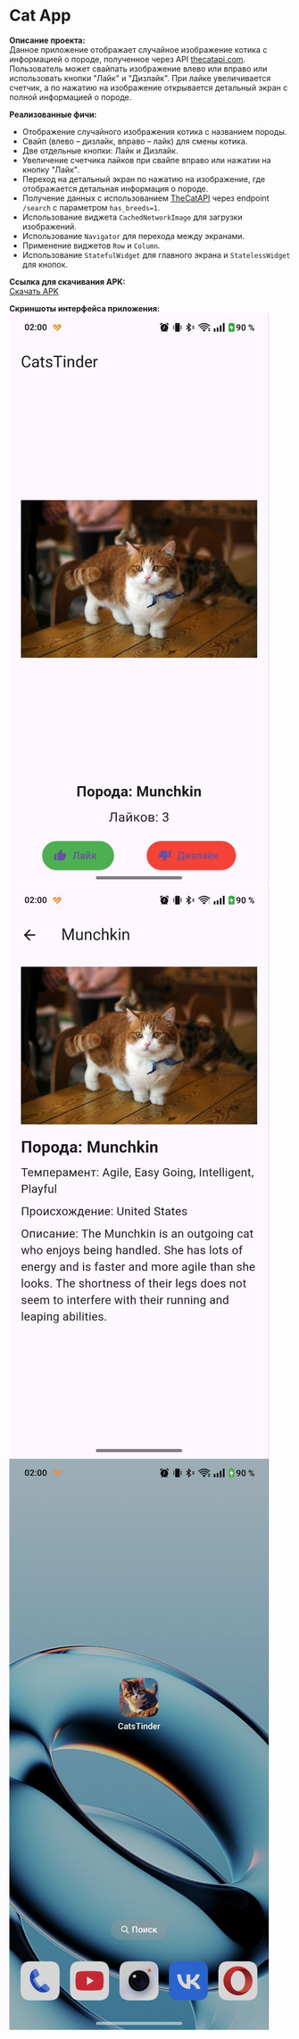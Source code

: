 # Cat App

**Описание проекта:**  
Данное приложение отображает случайное изображение котика с информацией о породе, полученное через API [thecatapi.com](https://thecatapi.com). Пользователь может свайпать изображение влево или вправо или использовать кнопки "Лайк" и "Дизлайк". При лайке увеличивается счетчик, а по нажатию на изображение открывается детальный экран с полной информацией о породе.

**Реализованные фичи:**
- Отображение случайного изображения котика с названием породы.
- Свайп (влево – дизлайк, вправо – лайк) для смены котика.
- Две отдельные кнопки: Лайк и Дизлайк.
- Увеличение счетчика лайков при свайпе вправо или нажатии на кнопку "Лайк".
- Переход на детальный экран по нажатию на изображение, где отображается детальная информация о породе.
- Получение данных с использованием [TheCatAPI](https://thecatapi.com) через endpoint `/search` с параметром `has_breeds=1`.
- Использование виджета `CachedNetworkImage` для загрузки изображений.
- Использование `Navigator` для перехода между экранами.
- Применение виджетов `Row` и `Column`.
- Использование `StatefulWidget` для главного экрана и `StatelessWidget` для кнопок.

**Ссылка для скачивания APK:**  
[Скачать APK](build/app/outputs/flutter-apk/app-release.apk) 

**Скриншоты интерфейса приложения:**  
![Главный экран](assets/screenshot_main.png)  
![Детальный экран](assets/screenshot_detail.png)
![Иконка + название приложения](assets/ic.jpg)